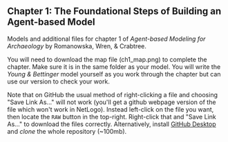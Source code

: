## Chapter 1: The Foundational Steps of Building an Agent-based Model 
Models and additional files for chapter 1 of *Agent-based Modeling for Archaeology* by Romanowska, Wren, & Crabtree. 

You will need to download the map file (ch1_map.png) to complete the chapter. Make sure it is in the same folder as your model. You will write the *Young & Bettinger* model yourself as you work through the chapter but can use our version to check your work. 

Note that on GitHub the usual method of right-clicking a file and choosing "Save Link As..." will not work (you'll get a github webpage version of the file which won't work in NetLogo). Instead left-click on the file you want, then locate the `RAW` button in the top-right. Right-click that and "Save Link As..." to download the files correctly. Alternatively, install [GitHub Desktop](https://desktop.github.com/) and *clone* the whole repository (~100mb).